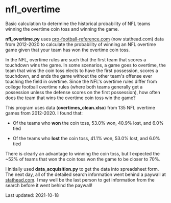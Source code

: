 # nfl_overtime
Basic calculation to determine the historical probability of NFL teams winning the overtime coin toss and winning the game.

**nfl_overtime.py** uses [pro-football-reference.com](https://www.pro-football-reference.com/) (now stathead.com) data from 2012-2020 to calculate the probability of winning an NFL overtime game given that your team has won the overtime coin toss.

In the NFL, overtime rules are such that the first team that scores a touchdown wins the game. In some scenarios, a game goes to overtime, the team that wins the coin toss elects to have the first possession, scores a touchdown, and ends the game without the other team's offense ever touching the field in overtime. Since the NFL's overtime rules differ from college football overtime rules (where both teams generally get a possession unless the defense scores on the first possession), how often does the team that wins the overtime coin toss win the game?

This program uses data (**overtimes_clean.xlsx**) from 135 NFL overtime games from 2012-2020. I found that:

* Of the teams who **won** the coin toss, 53.0% won, 40.9% lost, and 6.0% tied

* Of the teams who **lost** the coin toss, 41.1% won, 53.0% lost, and 6.0% tied

There is clearly an advantage to winning the coin toss, but I expected the ~52% of teams that won the coin toss won the game to be closer to 70%.

I initially used **data_acquisition.py** to get the data into spreadsheet form. The next day, all of the detailed search information went behind a paywall at [stathead.com](https://stathead.com). I may well be the last person to get information from the search before it went behind the paywall!

Last updated: 2021-10-18
